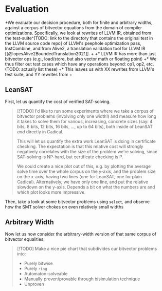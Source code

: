 # Evaluation

+We evaluate our decision procedure, both for finite and arbitrary widths, against a corpus of bitvector equations from the domain of compiler optimizations. Specifically, we look at rewrites of LLVM IR, obtained from the test-suite^[TODO: link to the directory that contains the original test in the LLVM source code repo] of LLVM's peephole optimization pass, InstCombine, and from Alive2, a translation validation tool for LLVM IR [[@lopesAlive2BoundedTranslation2021]].
+
+* LLVM IR has more than just bitvector ops (e.g., load/store, but also vector math or floating point)
+* We thus filter out test cases which have any operations beyond: op1, op2, etc. (TODO: actually list these)
+* This leaves us with XX rewrites from LLVM's test suite, and YY rewrites from
+

## LeanSAT
First, let us quantify the cost of verified SAT-solving.
>[!TODO]
>I'd like to run some experiments where we take a corpus of bitvector problems (involving only one width!) and measure how long it takes to solve them for various, increasing, concrete sizes (say: 4 bits, 8 bits, 12 bits, 16 bits, ..., up to 64 bits), both inside of LeanSAT *and* directly in Cadical.
>
>This will let us quantify the extra work LeanSAT is doing in certificate checking. The expectation is that this relative cost will strongly negatively correlates with the size of the problem we're solving, since SAT-solving is NP-hard, but certificate checking is P. 
>
>We could create a nice plot out of this, e.g. by plotting the average solve time over the whole corpus on the y-axis, and the problem size on the x-axis, having two lines (one for LeanSAT, one for plain Cadical).
>Alternatively, we have only one line, and put the relative slowdown on the y-axis. Depends a bit on what the numbers are and which plot looks more impressive.

Then, take a look at some bitvector problems using `select`, and observe how the SMT solver chokes on even relatively small widths



## Arbitrary Width
Now let us now consider the arbitrary-width version of that same corpus of bitvector equalities.

>[!TODO]
>Make a nice pie chart that subdivides our bitvector problems into:
>- Purely bitwise
>- Purely `ring`
>- Automaton-solveable
>- Manually proven/provable through bisimulation technique
>- Unproven







